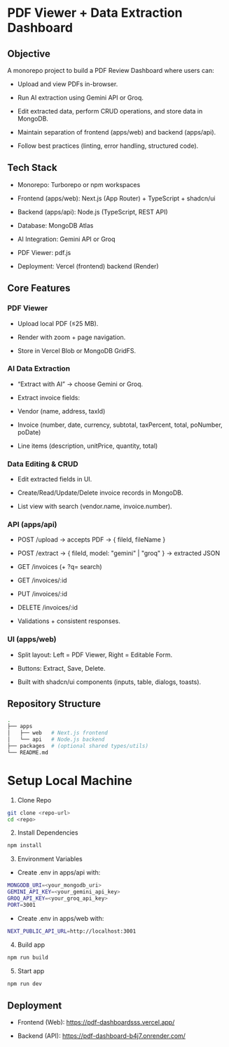 # PDF Viewer + Data Extraction Dashboard
## Objective

A monorepo project to build a PDF Review Dashboard where users can:

- Upload and view PDFs in-browser.

- Run AI extraction using Gemini API or Groq.

- Edit extracted data, perform CRUD operations, and store data in MongoDB.

- Maintain separation of frontend (apps/web) and backend (apps/api).

- Follow best practices (linting, error handling, structured code).

## Tech Stack

- Monorepo: Turborepo or npm workspaces

- Frontend (apps/web): Next.js (App Router) + TypeScript + shadcn/ui

- Backend (apps/api): Node.js (TypeScript, REST API)

- Database: MongoDB Atlas

- AI Integration: Gemini API or Groq

- PDF Viewer: pdf.js

- Deployment: Vercel (frontend)
              backend (Render)

## Core Features

### PDF Viewer

- Upload local PDF (≤25 MB).

- Render with zoom + page navigation.

- Store in Vercel Blob or MongoDB GridFS.

### AI Data Extraction

- “Extract with AI” → choose Gemini or Groq.

- Extract invoice fields:

- Vendor (name, address, taxId)

- Invoice (number, date, currency, subtotal, taxPercent, total, poNumber, poDate)

- Line items (description, unitPrice, quantity, total)

### Data Editing & CRUD

- Edit extracted fields in UI.

- Create/Read/Update/Delete invoice records in MongoDB.

- List view with search (vendor.name, invoice.number).

### API (apps/api)

- POST /upload → accepts PDF → { fileId, fileName }

- POST /extract → { fileId, model: "gemini" | "groq" } → extracted JSON

- GET /invoices (+ ?q= search)

- GET /invoices/:id

- PUT /invoices/:id

- DELETE /invoices/:id

- Validations + consistent responses.

### UI (apps/web)

- Split layout: Left = PDF Viewer, Right = Editable Form.

- Buttons: Extract, Save, Delete.

- Built with shadcn/ui components (inputs, table, dialogs, toasts).

## Repository Structure
```sh
.
├── apps
│   ├── web   # Next.js frontend
│   └── api   # Node.js backend
├── packages  # (optional shared types/utils)
└── README.md
```

# Setup Local Machine
1. Clone Repo
```sh
git clone <repo-url>
cd <repo>
```
2. Install Dependencies
```sh
npm install
```
3. Environment Variables
- Create .env in apps/api with:
```sh
MONGODB_URI=<your_mongodb_uri>
GEMINI_API_KEY=<your_gemini_api_key>
GROQ_API_KEY=<your_groq_api_key>
PORT=3001
```
- Create .env in apps/web with:
```sh
NEXT_PUBLIC_API_URL=http://localhost:3001
```
4. Build app
```sh
npm run build
```
5. Start app
```sh
npm run dev
```

## Deployment

- Frontend (Web): https://pdf-dashboardsss.vercel.app/

- Backend (API): https://pdf-dashboard-b4j7.onrender.com/





